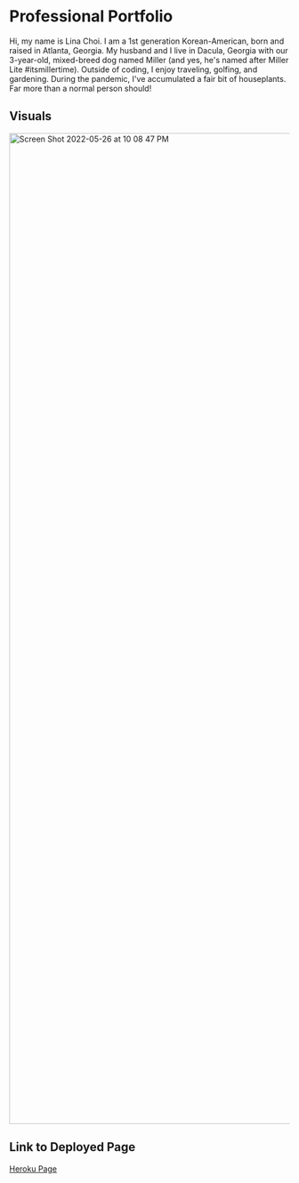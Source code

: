 # Professional Portfolio

Hi, my name is Lina Choi. I am a 1st generation Korean-American, born and raised in Atlanta, Georgia. My husband and I live in Dacula, Georgia with our 3-year-old, mixed-breed dog named Miller (and yes, he's named after Miller Lite #itsmillertime). Outside of coding, I enjoy traveling, golfing, and gardening. During the pandemic, I've accumulated a fair bit of houseplants. Far more than a normal person should!


## Visuals
<img width="1781" alt="Screen Shot 2022-05-26 at 10 08 47 PM" src="https://user-images.githubusercontent.com/100983245/170614632-6ffb60af-0326-4442-8b7a-25f8990cb528.png">

## Link to Deployed Page
[Heroku Page](https://peaceful-forest-66567.herokuapp.com/)

